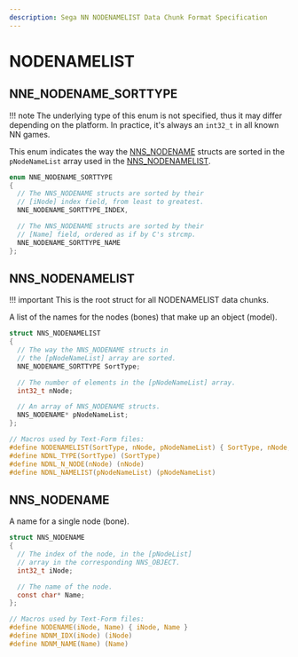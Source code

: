 ```yaml
---
description: Sega NN NODENAMELIST Data Chunk Format Specification
---
```


# NODENAMELIST

## NNE_NODENAME_SORTTYPE

!!! note
    The underlying type of this enum is not specified, thus it
    may differ depending on the platform. In practice, it's always
    an `int32_t` in all known NN games.

This enum indicates the way the [NNS_NODENAME](#nns_nodename) structs are sorted in the `pNodeNameList` array used in the [NNS_NODENAMELIST](#nns_nodenamelist).

```c
enum NNE_NODENAME_SORTTYPE
{
  // The NNS_NODENAME structs are sorted by their
  // [iNode] index field, from least to greatest.
  NNE_NODENAME_SORTTYPE_INDEX,

  // The NNS_NODENAME structs are sorted by their
  // [Name] field, ordered as if by C's strcmp.
  NNE_NODENAME_SORTTYPE_NAME
};
```

## NNS_NODENAMELIST

!!! important
    This is the root struct for all NODENAMELIST data chunks.

A list of the names for the nodes (bones) that make up an object (model).

```c
struct NNS_NODENAMELIST
{
  // The way the NNS_NODENAME structs in
  // the [pNodeNameList] array are sorted.
  NNE_NODENAME_SORTTYPE SortType;

  // The number of elements in the [pNodeNameList] array.
  int32_t nNode;

  // An array of NNS_NODENAME structs.
  NNS_NODENAME* pNodeNameList;
};

// Macros used by Text-Form files:
#define NODENAMELIST(SortType, nNode, pNodeNameList) { SortType, nNode, pNodeNameList }
#define NDNL_TYPE(SortType) (SortType)
#define NDNL_N_NODE(nNode) (nNode)
#define NDNL_NAMELIST(pNodeNameList) (pNodeNameList)
```

## NNS_NODENAME

A name for a single node (bone).

```c
struct NNS_NODENAME
{
  // The index of the node, in the [pNodeList]
  // array in the corresponding NNS_OBJECT.
  int32_t iNode;

  // The name of the node.
  const char* Name;
};

// Macros used by Text-Form files:
#define NODENAME(iNode, Name) { iNode, Name }
#define NDNM_IDX(iNode) (iNode)
#define NDNM_NAME(Name) (Name)
```
